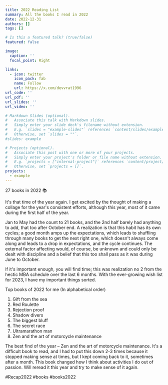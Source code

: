 ```yaml
---
title: 2022 Reading List
summary: All the books I read in 2022
date: 2022-12-31
authors: []
tags: []

# Is this a featured talk? (true/false)
featured: false

image:
  caption: ''
  focal_point: Right

links:
  - icon: twitter
    icon_pack: fab
    name: Follow
    url: https://x.com/devvrat1996
url_code: ''
url_pdf: ''
url_slides: ''
url_video: ''

# Markdown Slides (optional).
#   Associate this talk with Markdown slides.
#   Simply enter your slide deck's filename without extension.
#   E.g. `slides = "example-slides"` references `content/slides/example-slides.md`.
#   Otherwise, set `slides = ""`.
#slides: example

# Projects (optional).
#   Associate this post with one or more of your projects.
#   Simply enter your project's folder or file name without extension.
#   E.g. `projects = ["internal-project"]` references `content/project/deep-learning/index.md`.
#   Otherwise, set `projects = []`.
projects:
  - example
---
```


27 books in 2022 📚

It's that time of the year again. I get excited by the thought of making a collage for the year's consistent efforts, although this year, most of it came during the first half of the year.

Jan to May had the count to 21 books, and the 2nd half barely had anything to add, that too after October end.
A realization is that this habit has its own cycles; a good month amps up the expectations, which leads to shuffling through many books to get the next right one, which doesn't always come along and leads to a drop in expectations, and the cycle continues. The external factor affecting would, of course, be unknown and could only be dealt with discipline and a belief that this too shall pass as it was during June to October.

If it's important enough, you will find time; this was realization no 2 from the hectic MBA schedule over the last 6 months.
With the ever-growing wish list for 2023, I have my important things sorted.

Top books of 2022 for me (In alphabetical order)
1. Gift from the sea
2. Red Roulette
3. Rejection proof
4. Shadow divers
5. The biggest bluff
6. The secret race
7. Ultramarathon man
8. Zen and the art of motorcycle maintenance

The best find of the year – Zen and the art of motorcycle maintenance. It's a difficult book to read, and I had to put this down 2-3 times because it stopped making sense at times, but I kept coming back to it, sometimes after a month. This book changed how I think about activities I do out of passion. Will reread it this year and try to make sense of it again.


#Recap2022 #books #books2022
